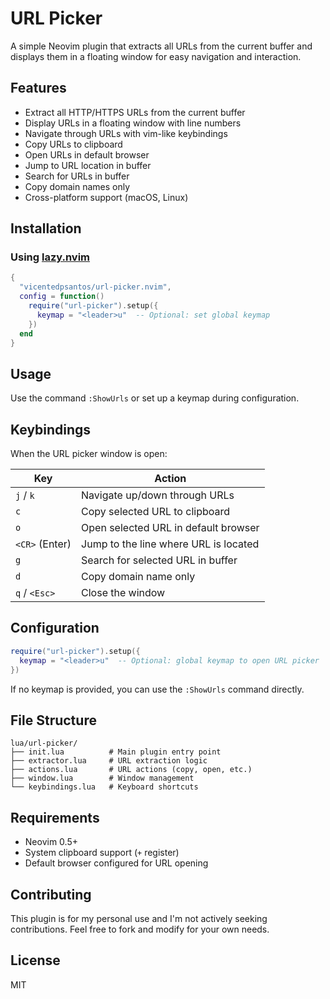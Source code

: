 # URL Picker

A simple Neovim plugin that extracts all URLs from the current buffer and displays them in a floating window for easy navigation and interaction.

## Features

- Extract all HTTP/HTTPS URLs from the current buffer
- Display URLs in a floating window with line numbers
- Navigate through URLs with vim-like keybindings
- Copy URLs to clipboard
- Open URLs in default browser
- Jump to URL location in buffer
- Search for URLs in buffer
- Copy domain names only
- Cross-platform support (macOS, Linux)

## Installation

### Using [lazy.nvim](https://github.com/folke/lazy.nvim)

```lua
{
  "vicentedpsantos/url-picker.nvim",
  config = function()
    require("url-picker").setup({
      keymap = "<leader>u"  -- Optional: set global keymap
    })
  end
}
```

## Usage

Use the command `:ShowUrls` or set up a keymap during configuration.

## Keybindings

When the URL picker window is open:

| Key | Action |
|-----|--------|
| `j` / `k` | Navigate up/down through URLs |
| `c` | Copy selected URL to clipboard |
| `o` | Open selected URL in default browser |
| `<CR>` (Enter) | Jump to the line where URL is located |
| `g` | Search for selected URL in buffer |
| `d` | Copy domain name only |
| `q` / `<Esc>` | Close the window |

## Configuration

```lua
require("url-picker").setup({
  keymap = "<leader>u"  -- Optional: global keymap to open URL picker
})
```

If no keymap is provided, you can use the `:ShowUrls` command directly.

## File Structure

```
lua/url-picker/
├── init.lua          # Main plugin entry point
├── extractor.lua     # URL extraction logic
├── actions.lua       # URL actions (copy, open, etc.)
├── window.lua        # Window management
└── keybindings.lua   # Keyboard shortcuts
```

## Requirements

- Neovim 0.5+
- System clipboard support (`+` register)
- Default browser configured for URL opening

## Contributing

This plugin is for my personal use and I'm not actively seeking contributions. Feel free to fork and modify for your own needs.

## License

MIT
